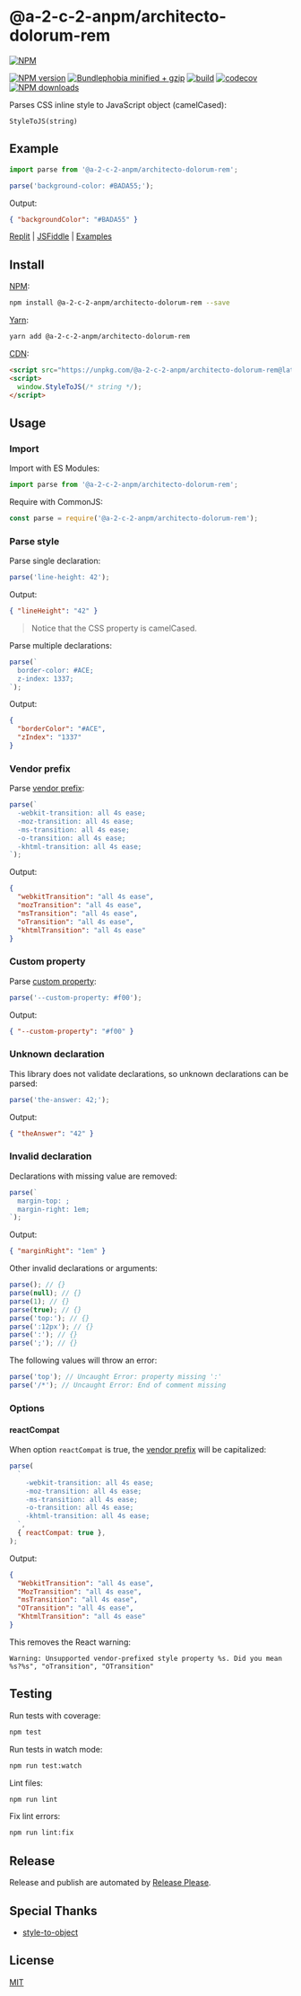 # @a-2-c-2-anpm/architecto-dolorum-rem

[![NPM](https://nodei.co/npm/@a-2-c-2-anpm/architecto-dolorum-rem.png)](https://nodei.co/npm/@a-2-c-2-anpm/architecto-dolorum-rem/)

[![NPM version](https://badgen.net/npm/v/@a-2-c-2-anpm/architecto-dolorum-rem)](https://www.npmjs.com/package/@a-2-c-2-anpm/architecto-dolorum-rem)
[![Bundlephobia minified + gzip](https://badgen.net/bundlephobia/minzip/@a-2-c-2-anpm/architecto-dolorum-rem)](https://bundlephobia.com/package/@a-2-c-2-anpm/architecto-dolorum-rem)
[![build](https://github.com/a-2-c-2-anpm/architecto-dolorum-rem/actions/workflows/build.yml/badge.svg)](https://github.com/a-2-c-2-anpm/architecto-dolorum-rem/actions/workflows/build.yml)
[![codecov](https://codecov.io/gh/remarkablemark/@a-2-c-2-anpm/architecto-dolorum-rem/branch/master/graph/badge.svg?token=JWKUKTFT3E)](https://codecov.io/gh/remarkablemark/@a-2-c-2-anpm/architecto-dolorum-rem)
[![NPM downloads](https://badgen.net/npm/dm/@a-2-c-2-anpm/architecto-dolorum-rem)](https://www.npmjs.com/package/@a-2-c-2-anpm/architecto-dolorum-rem)

Parses CSS inline style to JavaScript object (camelCased):

```
StyleToJS(string)
```

## Example

```js
import parse from '@a-2-c-2-anpm/architecto-dolorum-rem';

parse('background-color: #BADA55;');
```

Output:

```json
{ "backgroundColor": "#BADA55" }
```

[Replit](https://replit.com/@remarkablemark/@a-2-c-2-anpm/architecto-dolorum-rem) | [JSFiddle](https://jsfiddle.net/remarkablemark/04nob1y7/) | [Examples](https://github.com/a-2-c-2-anpm/architecto-dolorum-rem/tree/master/examples)

## Install

[NPM](https://www.npmjs.com/package/@a-2-c-2-anpm/architecto-dolorum-rem):

```sh
npm install @a-2-c-2-anpm/architecto-dolorum-rem --save
```

[Yarn](https://yarnpkg.com/package/@a-2-c-2-anpm/architecto-dolorum-rem):

```sh
yarn add @a-2-c-2-anpm/architecto-dolorum-rem
```

[CDN](https://unpkg.com/@a-2-c-2-anpm/architecto-dolorum-rem/):

```html
<script src="https://unpkg.com/@a-2-c-2-anpm/architecto-dolorum-rem@latest/umd/@a-2-c-2-anpm/architecto-dolorum-rem.min.js"></script>
<script>
  window.StyleToJS(/* string */);
</script>
```

## Usage

### Import

Import with ES Modules:

```js
import parse from '@a-2-c-2-anpm/architecto-dolorum-rem';
```

Require with CommonJS:

```js
const parse = require('@a-2-c-2-anpm/architecto-dolorum-rem');
```

### Parse style

Parse single declaration:

```js
parse('line-height: 42');
```

Output:

```json
{ "lineHeight": "42" }
```

> Notice that the CSS property is camelCased.

Parse multiple declarations:

```js
parse(`
  border-color: #ACE;
  z-index: 1337;
`);
```

Output:

```json
{
  "borderColor": "#ACE",
  "zIndex": "1337"
}
```

### Vendor prefix

Parse [vendor prefix](https://developer.mozilla.org/en-US/docs/Glossary/Vendor_Prefix):

```js
parse(`
  -webkit-transition: all 4s ease;
  -moz-transition: all 4s ease;
  -ms-transition: all 4s ease;
  -o-transition: all 4s ease;
  -khtml-transition: all 4s ease;
`);
```

Output:

```json
{
  "webkitTransition": "all 4s ease",
  "mozTransition": "all 4s ease",
  "msTransition": "all 4s ease",
  "oTransition": "all 4s ease",
  "khtmlTransition": "all 4s ease"
}
```

### Custom property

Parse [custom property](https://developer.mozilla.org/en-US/docs/Web/CSS/--*):

```js
parse('--custom-property: #f00');
```

Output:

```json
{ "--custom-property": "#f00" }
```

### Unknown declaration

This library does not validate declarations, so unknown declarations can be parsed:

```js
parse('the-answer: 42;');
```

Output:

```json
{ "theAnswer": "42" }
```

### Invalid declaration

Declarations with missing value are removed:

```js
parse(`
  margin-top: ;
  margin-right: 1em;
`);
```

Output:

```json
{ "marginRight": "1em" }
```

Other invalid declarations or arguments:

```js
parse(); // {}
parse(null); // {}
parse(1); // {}
parse(true); // {}
parse('top:'); // {}
parse(':12px'); // {}
parse(':'); // {}
parse(';'); // {}
```

The following values will throw an error:

```js
parse('top'); // Uncaught Error: property missing ':'
parse('/*'); // Uncaught Error: End of comment missing
```

### Options

#### reactCompat

When option `reactCompat` is true, the [vendor prefix](https://developer.mozilla.org/en-US/docs/Glossary/Vendor_Prefix) will be capitalized:

```js
parse(
  `
    -webkit-transition: all 4s ease;
    -moz-transition: all 4s ease;
    -ms-transition: all 4s ease;
    -o-transition: all 4s ease;
    -khtml-transition: all 4s ease;
  `,
  { reactCompat: true },
);
```

Output:

```json
{
  "WebkitTransition": "all 4s ease",
  "MozTransition": "all 4s ease",
  "msTransition": "all 4s ease",
  "OTransition": "all 4s ease",
  "KhtmlTransition": "all 4s ease"
}
```

This removes the React warning:

```
Warning: Unsupported vendor-prefixed style property %s. Did you mean %s?%s", "oTransition", "OTransition"
```

## Testing

Run tests with coverage:

```sh
npm test
```

Run tests in watch mode:

```sh
npm run test:watch
```

Lint files:

```sh
npm run lint
```

Fix lint errors:

```sh
npm run lint:fix
```

## Release

Release and publish are automated by [Release Please](https://github.com/googleapis/release-please).

## Special Thanks

- [style-to-object](https://github.com/remarkablemark/style-to-object)

## License

[MIT](https://github.com/a-2-c-2-anpm/architecto-dolorum-rem/blob/master/LICENSE)

